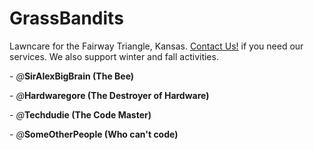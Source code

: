 # GrassBandits

Lawncare for the Fairway Triangle, Kansas. <a class="button" href="tel:911">Contact Us!<a> if you need our services.
We also support winter and fall activities.

\- *@*__SirAlexBigBrain (The Bee)__
  
\- *@*__Hardwaregore (The Destroyer of Hardware)__
 
\- *@*__Techdudie (The Code Master)__ 

\- *@*__SomeOtherPeople (Who can't code)__

